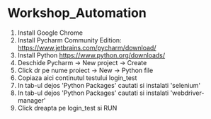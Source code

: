 # Workshop_Automation

1. Install Google Chrome </br>
2. Install Pycharm Community Edition: https://www.jetbrains.com/pycharm/download/ </br>
3. Install Python https://www.python.org/downloads/ </br>
4. Deschide Pycharm -> New project -> Create </br>
5. Click dr pe nume proiect -> New -> Python file </br>
6. Copiaza aici continutul testului login_test </br>
7. In tab-ul dejos 'Python Packages' cautati si instalati 'selenium' </br>
8. In tab-ul dejos 'Python Packages' cautati si instalati 'webdriver-manager' </br>
9. Click dreapta pe login_test si RUN </br>
